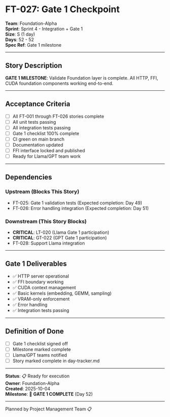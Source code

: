 # FT-027: Gate 1 Checkpoint

**Team**: Foundation-Alpha  
**Sprint**: Sprint 4 - Integration + Gate 1  
**Size**: S (1 day)  
**Days**: 52 - 52  
**Spec Ref**: Gate 1 milestone

---

## Story Description

**GATE 1 MILESTONE**: Validate Foundation layer is complete. All HTTP, FFI, CUDA foundation components working end-to-end.

---

## Acceptance Criteria

- [ ] All FT-001 through FT-026 stories complete
- [ ] All unit tests passing
- [ ] All integration tests passing
- [ ] Gate 1 checklist 100% complete
- [ ] CI green on main branch
- [ ] Documentation updated
- [ ] FFI interface locked and published
- [ ] Ready for Llama/GPT team work

---

## Dependencies

### Upstream (Blocks This Story)
- FT-025: Gate 1 validation tests (Expected completion: Day 49)
- FT-026: Error handling integration (Expected completion: Day 51)

### Downstream (This Story Blocks)
- **CRITICAL**: LT-020 (Llama Gate 1 participation)
- **CRITICAL**: GT-022 (GPT Gate 1 participation)
- FT-028: Support Llama integration

---

## Gate 1 Deliverables

- ✅ HTTP server operational
- ✅ FFI boundary working
- ✅ CUDA context management
- ✅ Basic kernels (embedding, GEMM, sampling)
- ✅ VRAM-only enforcement
- ✅ Error handling
- ✅ Integration tests passing

---

## Definition of Done

- [ ] Gate 1 checklist signed off
- [ ] Milestone marked complete
- [ ] Llama/GPT teams notified
- [ ] Story marked complete in day-tracker.md

---

**Status**: 📋 Ready for execution  
**Owner**: Foundation-Alpha  
**Created**: 2025-10-04  
**Milestone**: 🎯 **GATE 1 COMPLETE** (Day 52)

---
Planned by Project Management Team 📋
